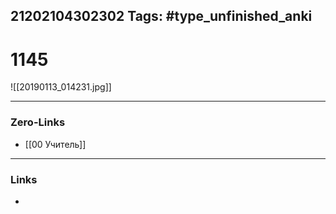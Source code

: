 21202104302302
Tags: #type_unfinished_anki 
---
# 1145

![[20190113_014231.jpg]]

---
### Zero-Links
- [[00 Учитель]]
---
### Links
-